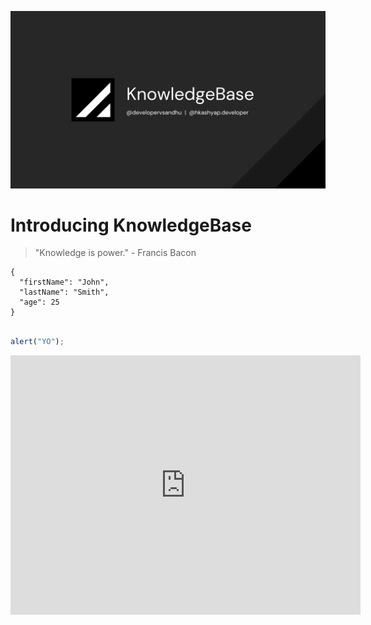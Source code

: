 ![alt text](/_media/hero_banner.png)

# Introducing KnowledgeBase

> "Knowledge is power." - Francis Bacon




```
{
  "firstName": "John",
  "lastName": "Smith",
  "age": 25
}
```


<style>
mark{
    color:red;
}
</style>

```js 

alert("YO"); 

```



</script>    

<iframe width="560" height="415" src="https://www.youtube.com/embed/6LU2MI7VPuc?si=jJgRp5s2QOleECty" title="YouTube video player" frameborder="0" allow="accelerometer; autoplay; clipboard-write; encrypted-media; gyroscope; picture-in-picture; web-share" referrerpolicy="strict-origin-when-cross-origin" allowfullscreen></iframe>
